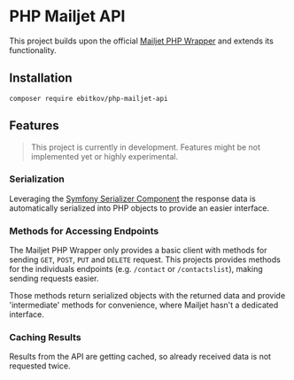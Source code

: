 # PHP Mailjet API

This project builds upon the official [Mailjet PHP Wrapper](https://github.com/mailjet/mailjet-apiv3-php) and extends
its functionality.

## Installation

```shell
composer require ebitkov/php-mailjet-api 
```

## Features

> This project is currently in development. Features might be not implemented yet or highly experimental.

### Serialization

Leveraging the [Symfony Serializer Component](https://symfony.com/doc/current/components/serializer.html) the response
data is automatically serialized into PHP objects to provide an easier interface.

### Methods for Accessing Endpoints

The Mailjet PHP Wrapper only provides a basic client with methods for sending `GET`, `POST`, `PUT` and `DELETE` request.
This projects provides methods for the individuals endpoints (e.g. `/contact` or `/contactslist`), making sending
requests easier.

Those methods return serialized objects with the returned data and provide 'intermediate' methods for convenience, where
Mailjet hasn't a dedicated interface.

### Caching Results

Results from the API are getting cached, so already received data is not requested twice.
